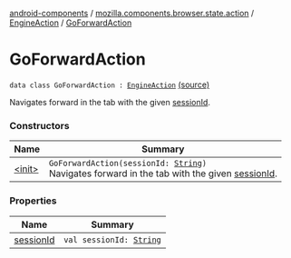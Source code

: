 [android-components](../../../index.md) / [mozilla.components.browser.state.action](../../index.md) / [EngineAction](../index.md) / [GoForwardAction](./index.md)

# GoForwardAction

`data class GoForwardAction : `[`EngineAction`](../index.md) [(source)](https://github.com/mozilla-mobile/android-components/blob/master/components/browser/state/src/main/java/mozilla/components/browser/state/action/BrowserAction.kt#L485)

Navigates forward in the tab with the given [sessionId](session-id.md).

### Constructors

| Name | Summary |
|---|---|
| [&lt;init&gt;](-init-.md) | `GoForwardAction(sessionId: `[`String`](https://kotlinlang.org/api/latest/jvm/stdlib/kotlin/-string/index.html)`)`<br>Navigates forward in the tab with the given [sessionId](session-id.md). |

### Properties

| Name | Summary |
|---|---|
| [sessionId](session-id.md) | `val sessionId: `[`String`](https://kotlinlang.org/api/latest/jvm/stdlib/kotlin/-string/index.html) |
